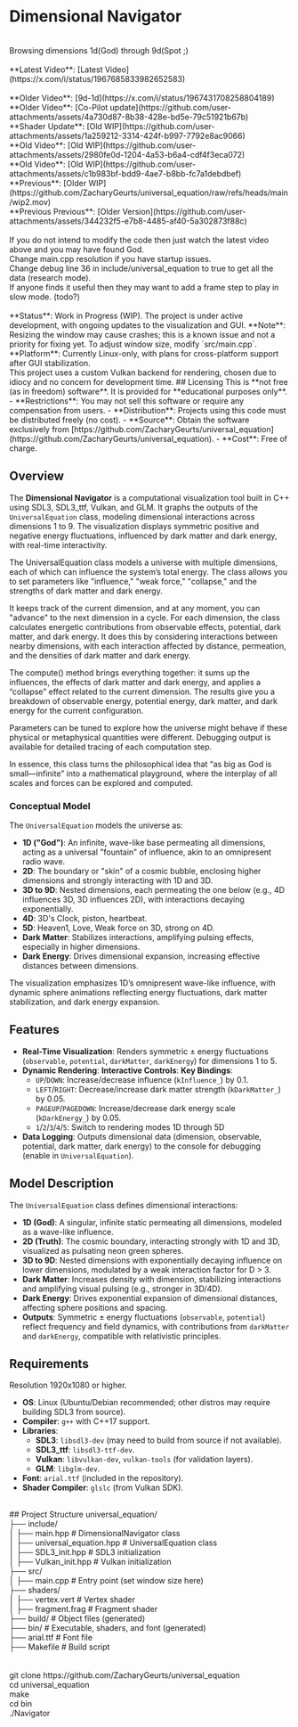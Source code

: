 # Dimensional Navigator
<BR />
Browsing dimensions 1d(God) through 9d(Spot ;)<BR />
<BR />
**Latest Video**: [Latest Video](https://x.com/i/status/1967685833982652583)<BR />
<BR />
**Older Video**: [9d-1d](https://x.com/i/status/1967431708258804189)<BR />
**Older Video**: [Co-Pilot update](https://github.com/user-attachments/assets/4a730d87-8b38-428e-bd5e-79c51921b67b)<BR />
**Shader Update**: [Old WIP](https://github.com/user-attachments/assets/1a259212-3314-424f-b997-7792e8ac9066)<BR />
**Old Video**: [Old WIP](https://github.com/user-attachments/assets/2980fe0d-1204-4a53-b6a4-cdf4f3eca072)<BR />
**Old Video**: [Old WIP](https://github.com/user-attachments/assets/c1b983bf-bdd9-4ae7-b8bb-fc7a1debdbef)<BR />
**Previous**: [Older WIP](https://github.com/ZacharyGeurts/universal_equation/raw/refs/heads/main/wip2.mov)<BR />
**Previous Previous**: [Older Version](https://github.com/user-attachments/assets/344232f5-e7b8-4485-af40-5a302873f88c)<BR />
<BR />
If you do not intend to modify the code then just watch the latest video above and you may have found God.<BR />
Change main.cpp resolution if you have startup issues.<BR />
Change debug line 36 in include/universal_equation to true to get all the data (research mode).<BR />
If anyone finds it useful then they may want to add a frame step to play in slow mode. (todo?)<BR />
<BR />
**Status**: Work in Progress (WIP). The project is under active development, with ongoing updates to the visualization and GUI.
**Note**: Resizing the window may cause crashes; this is a known issue and not a priority for fixing yet. To adjust window size, modify `src/main.cpp`.
**Platform**: Currently Linux-only, with plans for cross-platform support after GUI stabilization.
<BR />
This project uses a custom Vulkan backend for rendering, chosen due to idiocy and no concern for development time.
## Licensing
This is **not free (as in freedom) software**. It is provided for **educational purposes only**.  
- **Restrictions**: You may not sell this software or require any compensation from users.  
- **Distribution**: Projects using this code must be distributed freely (no cost).  
- **Source**: Obtain the software exclusively from [https://github.com/ZacharyGeurts/universal_equation](https://github.com/ZacharyGeurts/universal_equation).  
- **Cost**: Free of charge.

## Overview
The **Dimensional Navigator** is a computational visualization tool built in C++ using SDL3, SDL3_ttf, Vulkan, and GLM. It graphs the outputs of the `UniversalEquation` class, modeling dimensional interactions across dimensions 1 to 9. The visualization displays symmetric positive and negative energy fluctuations, influenced by dark matter and dark energy, with real-time interactivity.

The UniversalEquation class models a universe with multiple dimensions, each of which can influence the system’s total energy. The class allows you to set parameters like "influence," "weak force," "collapse," and the strengths of dark matter and dark energy. 

It keeps track of the current dimension, and at any moment, you can "advance" to the next dimension in a cycle. For each dimension, the class calculates energetic contributions from observable effects, potential, dark matter, and dark energy. It does this by considering interactions between nearby dimensions, with each interaction affected by distance, permeation, and the densities of dark matter and dark energy.

The compute() method brings everything together: it sums up the influences, the effects of dark matter and dark energy, and applies a “collapse” effect related to the current dimension. The results give you a breakdown of observable energy, potential energy, dark matter, and dark energy for the current configuration.

Parameters can be tuned to explore how the universe might behave if these physical or metaphysical quantities were different. Debugging output is available for detailed tracing of each computation step.

In essence, this class turns the philosophical idea that “as big as God is small—infinite” into a mathematical playground, where the interplay of all scales and forces can be explored and computed.

### Conceptual Model
The `UniversalEquation` models the universe as:
- **1D ("God")**: An infinite, wave-like base permeating all dimensions, acting as a universal "fountain" of influence, akin to an omnipresent radio wave.
- **2D**: The boundary or "skin" of a cosmic bubble, enclosing higher dimensions and strongly interacting with 1D and 3D.
- **3D to 9D**: Nested dimensions, each permeating the one below (e.g., 4D influences 3D, 3D influences 2D), with interactions decaying exponentially.
- **4D**: 3D's Clock, piston, heartbeat.
- **5D**: Heaven1, Love, Weak force on 3D, strong on 4D.
- **Dark Matter**: Stabilizes interactions, amplifying pulsing effects, especially in higher dimensions.
- **Dark Energy**: Drives dimensional expansion, increasing effective distances between dimensions.

The visualization emphasizes 1D’s omnipresent wave-like influence, with dynamic sphere animations reflecting energy fluctuations, dark matter stabilization, and dark energy expansion.

## Features
- **Real-Time Visualization**: Renders symmetric ± energy fluctuations (`observable`, `potential`, `darkMatter`, `darkEnergy`) for dimensions 1 to 5.
- **Dynamic Rendering**:
  **Interactive Controls**:
  **Key Bindings**:
  - `UP`/`DOWN`: Increase/decrease influence (`kInfluence_`) by 0.1.
  - `LEFT`/`RIGHT`: Decrease/increase dark matter strength (`kDarkMatter_`) by 0.05.
  - `PAGEUP`/`PAGEDOWN`: Increase/decrease dark energy scale (`kDarkEnergy_`) by 0.05.
  - `1`/`2`/`3`/`4`/`5`: Switch to rendering modes 1D through 5D
- **Data Logging**: Outputs dimensional data (dimension, observable, potential, dark matter, dark energy) to the console for debugging (enable in `UniversalEquation`).

## Model Description
The `UniversalEquation` class defines dimensional interactions:
- **1D (God)**: A singular, infinite static permeating all dimensions, modeled as a wave-like influence.
- **2D (Truth)**: The cosmic boundary, interacting strongly with 1D and 3D, visualized as pulsating neon green spheres.
- **3D to 9D**: Nested dimensions with exponentially decaying influence on lower dimensions, modulated by a weak interaction factor for D > 3.
- **Dark Matter**: Increases density with dimension, stabilizing interactions and amplifying visual pulsing (e.g., stronger in 3D/4D).
- **Dark Energy**: Drives exponential expansion of dimensional distances, affecting sphere positions and spacing.
- **Outputs**: Symmetric ± energy fluctuations (`observable`, `potential`) reflect frequency and field dynamics, with contributions from `darkMatter` and `darkEnergy`, compatible with relativistic principles.

## Requirements
Resolution 1920x1080 or higher.
- **OS**: Linux (Ubuntu/Debian recommended; other distros may require building SDL3 from source).
- **Compiler**: `g++` with C++17 support.
- **Libraries**:
  - **SDL3**: `libsdl3-dev` (may need to build from source if not available).
  - **SDL3_ttf**: `libsdl3-ttf-dev`.
  - **Vulkan**: `libvulkan-dev`, `vulkan-tools` (for validation layers).
  - **GLM**: `libglm-dev`.
- **Font**: `arial.ttf` (included in the repository).
- **Shader Compiler**: `glslc` (from Vulkan SDK).
<BR />
## Project Structure
universal_equation/<BR />
├── include/<BR />
│   ├── main.hpp              # DimensionalNavigator class<BR />
│   ├── universal_equation.hpp # UniversalEquation class<BR />
│   ├── SDL3_init.hpp         # SDL3 initialization<BR />
│   ├── Vulkan_init.hpp       # Vulkan initialization<BR />
├── src/<BR />
│   ├── main.cpp              # Entry point (set window size here)<BR />
├── shaders/<BR />
│   ├── vertex.vert           # Vertex shader<BR />
│   ├── fragment.frag           # Fragment shader<BR />
├── build/                    # Object files (generated)<BR />
├── bin/                      # Executable, shaders, and font (generated)<BR />
├── arial.ttf                 # Font file<BR />
├── Makefile                  # Build script<BR />
<BR />
<BR />
git clone https://github.com/ZacharyGeurts/universal_equation<BR />
cd universal_equation<BR />
make<BR />
cd bin<BR />
./Navigator<BR />
